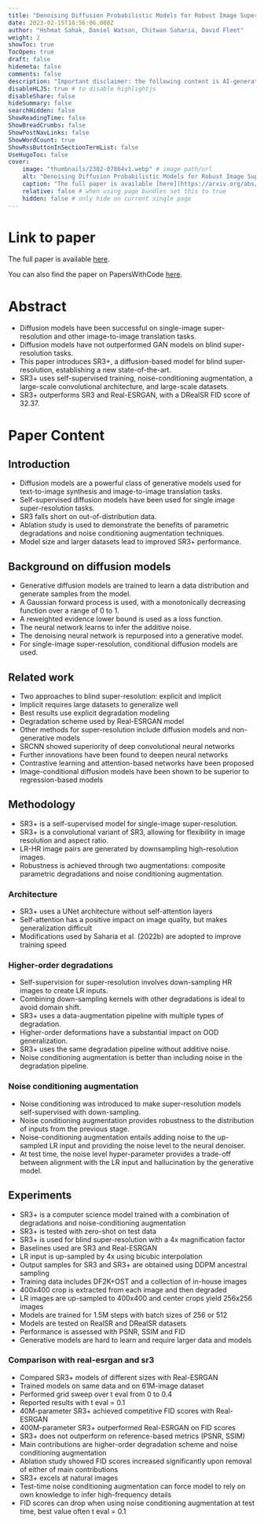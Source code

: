 ```yaml
---
title: "Denoising Diffusion Probabilistic Models for Robust Image Super-Resolution in the Wild"
date: 2023-02-15T18:56:06.000Z
author: "Hshmat Sahak, Daniel Watson, Chitwan Saharia, David Fleet"
weight: 2
showToc: true
TocOpen: true
draft: false
hidemeta: false
comments: false
description: "Important disclaimer: the following content is AI-generated, please make sure to fact check the presented information by reading the full paper."
disableHLJS: true # to disable highlightjs
disableShare: false
hideSummary: false
searchHidden: false
ShowReadingTime: false
ShowBreadCrumbs: false
ShowPostNavLinks: false
ShowWordCount: true
ShowRssButtonInSectionTermList: false
UseHugoToc: false
cover:
    image: "thumbnails/2302-07864v1.webp" # image path/url
    alt: "Denoising Diffusion Probabilistic Models for Robust Image Super-Resolution in the Wild" # alt text
    caption: "The full paper is available [here](https://arxiv.org/abs/2302.07864)." # display caption under cover
    relative: false # when using page bundles set this to true
    hidden: false # only hide on current single page
---
```


# Link to paper
The full paper is available [here](https://arxiv.org/abs/2302.07864).

You can also find the paper on PapersWithCode [here](https://paperswithcode.com/paper/denoising-diffusion-probabilistic-models-for-4).

# Abstract
- Diffusion models have been successful on single-image super-resolution and other image-to-image translation tasks.
- Diffusion models have not outperformed GAN models on blind super-resolution tasks.
- This paper introduces SR3+, a diffusion-based model for blind super-resolution, establishing a new state-of-the-art.
- SR3+ uses self-supervised training, noise-conditioning augmentation, a large-scale convolutional architecture, and large-scale datasets.
- SR3+ outperforms SR3 and Real-ESRGAN, with a DRealSR FID score of 32.37.

# Paper Content

## Introduction
- Diffusion models are a powerful class of generative models used for text-to-image synthesis and image-to-image translation tasks.
- Self-supervised diffusion models have been used for single image super-resolution tasks.
- SR3 falls short on out-of-distribution data.
- Ablation study is used to demonstrate the benefits of parametric degradations and noise conditioning augmentation techniques.
- Model size and larger datasets lead to improved SR3+ performance.

## Background on diffusion models
- Generative diffusion models are trained to learn a data distribution and generate samples from the model.
- A Gaussian forward process is used, with a monotonically decreasing function over a range of 0 to 1.
- A reweighted evidence lower bound is used as a loss function.
- The neural network learns to infer the additive noise.
- The denoising neural network is repurposed into a generative model.
- For single-image super-resolution, conditional diffusion models are used.

## Related work
- Two approaches to blind super-resolution: explicit and implicit
- Implicit requires large datasets to generalize well
- Best results use explicit degradation modeling
- Degradation scheme used by Real-ESRGAN model
- Other methods for super-resolution include diffusion models and non-generative models
- SRCNN showed superiority of deep convolutional neural networks
- Further innovations have been found to deepen neural networks
- Contrastive learning and attention-based networks have been proposed
- Image-conditional diffusion models have been shown to be superior to regression-based models

## Methodology
- SR3+ is a self-supervised model for single-image super-resolution.
- SR3+ is a convolutional variant of SR3, allowing for flexibility in image resolution and aspect ratio.
- LR-HR image pairs are generated by downsampling high-resolution images.
- Robustness is achieved through two augmentations: composite parametric degradations and noise conditioning augmentation.

### Architecture
- SR3+ uses a UNet architecture without self-attention layers
- Self-attention has a positive impact on image quality, but makes generalization difficult
- Modifications used by Saharia et al. (2022b) are adopted to improve training speed

### Higher-order degradations
- Self-supervision for super-resolution involves down-sampling HR images to create LR inputs.
- Combining down-sampling kernels with other degradations is ideal to avoid domain shift.
- SR3+ uses a data-augmentation pipeline with multiple types of degradation.
- Higher-order deformations have a substantial impact on OOD generalization.
- SR3+ uses the same degradation pipeline without additive noise.
- Noise conditioning augmentation is better than including noise in the degradation pipeline.

### Noise conditioning augmentation
- Noise conditioning was introduced to make super-resolution models self-supervised with down-sampling.
- Noise conditioning augmentation provides robustness to the distribution of inputs from the previous stage.
- Noise-conditioning augmentation entails adding noise to the up-sampled LR input and providing the noise level to the neural denoiser.
- At test time, the noise level hyper-parameter provides a trade-off between alignment with the LR input and hallucination by the generative model.

## Experiments
- SR3+ is a computer science model trained with a combination of degradations and noise-conditioning augmentation
- SR3+ is tested with zero-shot on test data
- SR3+ is used for blind super-resolution with a 4x magnification factor
- Baselines used are SR3 and Real-ESRGAN
- LR input is up-sampled by 4x using bicubic interpolation
- Output samples for SR3 and SR3+ are obtained using DDPM ancestral sampling
- Training data includes DF2K+OST and a collection of in-house images
- 400x400 crop is extracted from each image and then degraded
- LR images are up-sampled to 400x400 and center crops yield 256x256 images
- Models are trained for 1.5M steps with batch sizes of 256 or 512
- Models are tested on RealSR and DRealSR datasets
- Performance is assessed with PSNR, SSIM and FID
- Generative models are hard to learn and require larger data and models

### Comparison with real-esrgan and sr3
- Compared SR3+ models of different sizes with Real-ESRGAN
- Trained models on same data and on 61M-image dataset
- Performed grid sweep over t eval from 0 to 0.4
- Reported results with t eval = 0.1
- 40M-parameter SR3+ achieved competitive FID scores with Real-ESRGAN
- 400M-parameter SR3+ outperformed Real-ESRGAN on FID scores
- SR3+ does not outperform on reference-based metrics (PSNR, SSIM)
- Main contributions are higher-order degradation scheme and noise conditioning augmentation
- Ablation study showed FID scores increased significantly upon removal of either of main contributions
- SR3+ excels at natural images
- Test-time noise conditioning augmentation can force model to rely on own knowledge to infer high-frequency details
- FID scores can drop when using noise conditioning augmentation at test time, best value often t eval = 0.1

